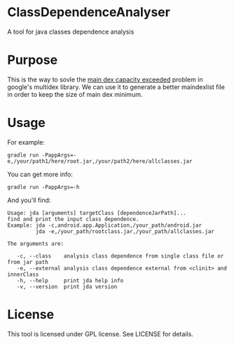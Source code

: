 # ClassDependenceAnalyser

A tool for java classes dependence analysis


# Purpose

This is the way to sovle the [main dex capacity exceeded](http://ct2wj.com/2015/12/22/the-way-to-solve-main-dex-capacity-exceeded-in-Android-gradle-build/) problem in google's multidex library. We can use it to generate a better maindexlist file in order to keep the size of main dex minimum.


# Usage

For example:

	gradle run -PappArgs=-e,/your/path1/here/root.jar,/your/path2/here/allclasses.jar

You can get more info:

	gradle run -PappArgs=-h

And you'll find:

```
Usage: jda [arguments] targetClass [dependenceJarPath]...
find and print the input class dependence.
Example: jda -c,android.app.Application,/your_path/android.jar
         jda -e,/your_path/rootclass.jar,/your_path/allclasses.jar

The arguments are:

   -c, --class    analysis class dependence from single class file or from jar path
   -e, --external analysis class dependence external from <clinit> and innerClass
   -h, --help     print jda help info
   -v, --version  print jda version
```
	
# License

This tool is licensed under GPL license. See LICENSE for details.
